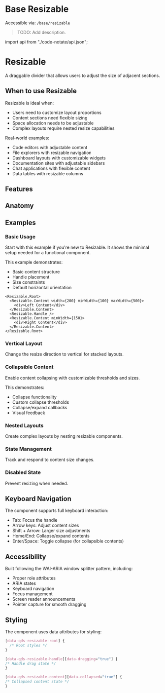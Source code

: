 # Base Resizable

Accessible via: `/base/resizable`

> TODO: Add description.

import api from "./code-notate/api.json";

# Resizable
A draggable divider that allows users to adjust the size of adjacent sections.

<Showcase name="hero" />

## When to use Resizable

Resizable is ideal when:
- Users need to customize layout proportions
- Content sections need flexible sizing
- Space allocation needs to be adjustable
- Complex layouts require nested resize capabilities

Real-world examples:
- Code editors with adjustable content
- File explorers with resizable navigation
- Dashboard layouts with customizable widgets
- Documentation sites with adjustable sidebars
- Chat applications with flexible content
- Data tables with resizable columns

## Features
<Features api={api} />

## Anatomy
<AnatomyTable api={api} />

## Examples

### Basic Usage
Start with this example if you're new to Resizable. It shows the minimal setup needed for a functional component.

<Showcase name="hero" />

This example demonstrates:
- Basic content structure
- Handle placement
- Size constraints
- Default horizontal orientation

```tsx
<Resizable.Root>
  <Resizable.Content width={200} minWidth={100} maxWidth={500}>
    <div>Left Content</div>
  </Resizable.Content>
  <Resizable.Handle />
  <Resizable.Content minWidth={150}>
    <div>Right Content</div>
  </Resizable.Content>
</Resizable.Root>
```
### Vertical Layout
Change the resize direction to vertical for stacked layouts.
<Showcase name="vertical" />

### Collapsible Content
Enable content collapsing with customizable thresholds and sizes.
<Showcase name="collapsible" />

This demonstrates:
-	Collapse functionality
-	Custom collapse thresholds
-	Collapse/expand callbacks
-	Visual feedback

### Nested Layouts
Create complex layouts by nesting resizable components.
<Showcase name="custom" />

### State Management
Track and respond to content size changes.
<Showcase name="callback" />

### Disabled State
Prevent resizing when needed.
<Showcase name="disabled" />

## Keyboard Navigation
The component supports full keyboard interaction:
-	Tab: Focus the handle
-	Arrow keys: Adjust content sizes
-	Shift + Arrow: Larger size adjustments
-	Home/End: Collapse/expand contents
-	Enter/Space: Toggle collapse (for collapsible contents)

## Accessibility
Built following the WAI-ARIA window splitter pattern, including:
-	Proper role attributes
-	ARIA states
-	Keyboard navigation
-	Focus management
-	Screen reader announcements
- Pointer capture for smooth dragging

## Styling
The component uses data attributes for styling:
```css
[data-qds-resizable-root] {
  /* Root styles */
}

[data-qds-resizable-handle][data-dragging="true"] {
/* Handle drag state */
}

[data-qds-resizable-content][data-collapsed="true"] {
/* Collapsed content state */
}
```



<APITable api={api} />
